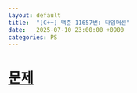 ```yaml
---
layout: default
title:  "[C++] 백준 11657번: 타임머신"
date:   2025-07-10 23:00:00 +0900
categories: PS
---
```


# [문제](https://acmicpc.net/problem/11657)

